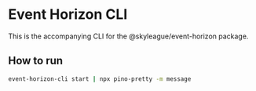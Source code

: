 # Event Horizon CLI
This is the accompanying CLI for the @skyleague/event-horizon package.

## How to run

```sh
event-horizon-cli start | npx pino-pretty -m message
```